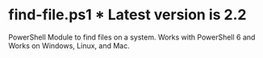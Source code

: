 # find-file.ps1 * Latest version is 2.2
PowerShell Module to find files on a system. Works with PowerShell 6 and Works on Windows, Linux, and Mac.

